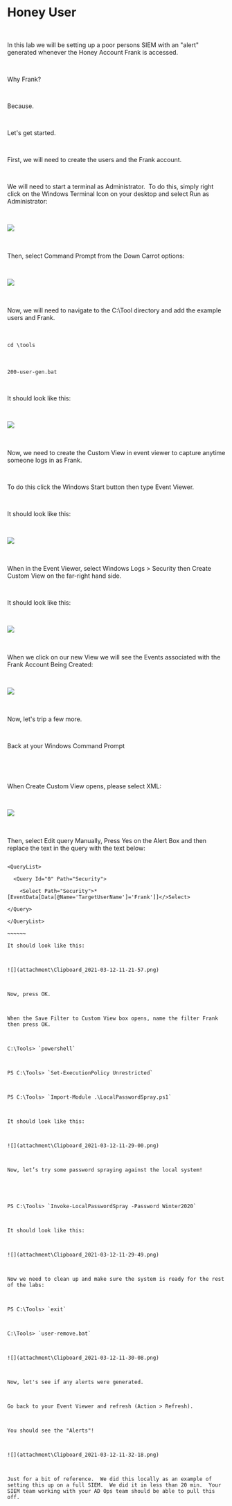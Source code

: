  

# Honey User 

  

In this lab we will be setting up a poor persons SIEM with an "alert" generated whenever the Honey Account Frank is accessed. 

  

Why Frank? 

  

Because. 

  

Let's get started. 

  

First, we will need to create the users and the Frank account. 

  

We will need to start a terminal as Administrator.  To do this, simply right click on the Windows Terminal Icon on your desktop and select Run as Administrator: 

  

![](attachment\Clipboard_2021-03-12-11-06-15.png) 

  

Then, select Command Prompt from the Down Carrot options: 

  

![](attachment\Clipboard_2021-03-12-11-13-35.png) 

  

Now, we will need to navigate to the C:\Tool directory and add the example users and Frank. 

  

`cd \tools` 

  

`200-user-gen.bat` 

  

It should look like this: 

  

![](attachment\Clipboard_2021-03-12-11-15-23.png) 

  

Now, we need to create the Custom View in event viewer to capture anytime someone logs in as Frank. 

  

To do this click the Windows Start button then type Event Viewer. 

  

It should look like this: 

  

![](attachment\Clipboard_2021-03-12-11-16-35.png) 

  

When in the Event Viewer, select Windows Logs > Security then Create Custom View on the far-right hand side. 

  

It should look like this: 

  

![](attachment\Clipboard_2021-03-12-11-18-15.png) 

  

When we click on our new View we will see the Events associated with the Frank Account Being Created: 

  

![](attachment\Clipboard_2021-03-12-11-24-20.png) 

  

Now, let's trip a few more. 

  

Back at your Windows Command Prompt 

  

  

When Create Custom View opens, please select XML: 

  

![](attachment\Clipboard_2021-03-12-11-19-02.png) 

  

Then, select Edit query Manually, Press Yes on the Alert Box and then replace the text in the query with the text below: 

~~~~~~ 

<QueryList> 

  <Query Id="0" Path="Security"> 

    <Select Path="Security">* [EventData[Data[@Name='TargetUserName']='Frank']]</>Select> 

</Query> 

</QueryList> 

~~~~~~ 

It should look like this: 

  

![](attachment\Clipboard_2021-03-12-11-21-57.png) 

  

Now, press OK. 

  

When the Save Filter to Custom View box opens, name the filter Frank then press OK. 

  

C:\Tools> `powershell` 

  

PS C:\Tools> `Set-ExecutionPolicy Unrestricted` 

  

PS C:\Tools> `Import-Module .\LocalPasswordSpray.ps1` 

  

It should look like this: 

  

![](attachment\Clipboard_2021-03-12-11-29-00.png) 

  

Now, let’s try some password spraying against the local system! 

  

  

PS C:\Tools> `Invoke-LocalPasswordSpray -Password Winter2020` 

  

It should look like this: 

  

![](attachment\Clipboard_2021-03-12-11-29-49.png) 

  

Now we need to clean up and make sure the system is ready for the rest of the labs: 

  

PS C:\Tools> `exit` 

  

C:\Tools> `user-remove.bat` 

  

![](attachment\Clipboard_2021-03-12-11-30-08.png) 

  

Now, let's see if any alerts were generated. 

  

Go back to your Event Viewer and refresh (Action > Refresh). 

  

You should see the "Alerts"! 

  

![](attachment\Clipboard_2021-03-12-11-32-18.png) 

  

Just for a bit of reference.  We did this locally as an example of setting this up on a full SIEM.  We did it in less than 20 min.  Your SIEM team working with your AD Ops team should be able to pull this off. 

  

 

 
